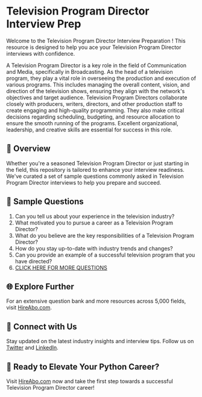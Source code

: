# Television Program Director Interview Prep

Welcome to the Television Program Director Interview Preparation ! This resource is designed to help you ace your Television Program Director interviews with confidence.

A Television Program Director is a key role in the field of Communication and Media, specifically in Broadcasting. As the head of a television program, they play a vital role in overseeing the production and execution of various programs. This includes managing the overall content, vision, and direction of the television shows, ensuring they align with the network's objectives and target audience. Television Program Directors collaborate closely with producers, writers, directors, and other production staff to create engaging and high-quality programming. They also make critical decisions regarding scheduling, budgeting, and resource allocation to ensure the smooth running of the programs. Excellent organizational, leadership, and creative skills are essential for success in this role.

## 🚀 Overview

Whether you're a seasoned Television Program Director or just starting in the field, this repository is tailored to enhance your interview readiness. We've curated a set of sample questions commonly asked in Television Program Director interviews to help you prepare and succeed.

## 📝 Sample Questions

1. Can you tell us about your experience in the television industry?
2. What motivated you to pursue a career as a Television Program Director?
3. What do you believe are the key responsibilities of a Television Program Director?
4. How do you stay up-to-date with industry trends and changes?
5. Can you provide an example of a successful television program that you have directed?
6. [CLICK HERE FOR MORE QUESTIONS](https://hireabo.com/job/8_2_19/Television%20Program%20Director)

## 🌐 Explore Further

For an extensive question bank and more resources across 5,000 fields, visit [HireAbo.com](https://www.hireabo.com).

## 📱 Connect with Us

Stay updated on the latest industry insights and interview tips. Follow us on [Twitter](https://twitter.com/hireabo) and [LinkedIn](https://www.linkedin.com/in/hire-abo-3609972a8/).

## 🚀 Ready to Elevate Your Python Career?

Visit [HireAbo.com](https://www.hireabo.com) now and take the first step towards a successful Television Program Director career!